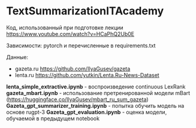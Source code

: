 # TextSummarizationITAcademy

Код, использованный при подготовке лекции https://www.youtube.com/watch?v=HCaPhQ2Ub0E

Зависимости: pytorch и перечисленные в requirements.txt

Данные: 
- gazeta.ru https://github.com/IlyaGusev/gazeta
- lenta.ru https://github.com/yutkin/Lenta.Ru-News-Dataset


**lenta_simple_extractive.ipynb** - воспроизведение continuous LexRank
**gazeta_mbart.ipynb** - использование претренированной модели mBart (https://huggingface.co/IlyaGusev/mbart_ru_sum_gazeta)
**Gazeta_gpt_summarizer_training.ipynb** - попытка обучить модель на основе rugpt-3
**Gazeta_gpt_evaluation.ipynb** - оценка модели, обучаемой в предыдущем notebook
